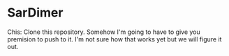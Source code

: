 SarDimer
=========

Chis: Clone this repository. Somehow I'm going to have to give you premision to push to it. I'm not
sure how that works yet but we will figure it out.
